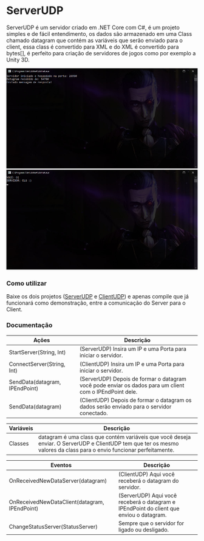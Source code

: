 # ServerUDP
ServerUDP é um servidor criado em .NET Core com C#, é um projeto simples e de fácil entendimento, os dados são armazenado em uma Class chamado datagram que contém as variáveis que serão enviado para o client, essa class é convertido para XML e do XML é convertido para bytes[], é perfeito para criação de servidores de jogos como por exemplo a Unity 3D.

 ![Preview](screenshots/ServerUDP.jpg)
 ![Preview](screenshots/ClientUDP.jpg)

### Como utilizar
Baixe os dois projetos ([ServerUDP](github.com/treviasxk/ServerUDP) e [ClientUDP](github.com/treviasxk/ClientUDP)) e apenas compile que já funcionará como demonstração, entre a comunicação do Server para o Client.

### Documentação

| Ações | Descrição |
|-----------|---------------|
| StartServer(String, Int) | (ServerUDP) Insira um IP e uma Porta para iniciar o servidor.|
| ConnectServer(String, Int) | (ClientUDP) Insira um IP e uma Porta para iniciar o servidor.|
| SendData(datagram, IPEndPoint) | (ServerUDP) Depois de formar o datagram você pode enviar os dados para um client com o IPEndPoint dele.|
| SendData(datagram) | (ClientUDP) Depois de formar o datagram os dados serão enviado para o servidor conectado.|

| Variáveis | Descrição|
|------|-----|
| Classes | datagram é uma class que contém variáveis que você deseja enviar. O ServerUDP e ClientUDP tem que ter os mesmo valores da class para o envio funcionar perfeitamente.|

| Eventos | Descrição|
|------|-----|
| OnReceivedNewDataServer(datagram) | (ClientUDP) Aqui você receberá o datagram do servidor.|
| OnReceivedNewDataClient(datagram, IPEndPoint) | (ServerUDP) Aqui você receberá o datagram e IPEndPoint do client que enviou o datagram.|
| ChangeStatusServer(StatusServer) | Sempre que o servidor for ligado ou desligado.|